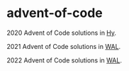 # advent-of-code

2020 Advent of Code solutions in [Hy](https://github.com/hylang/hy).

2021 Advent of Code solutions in [WAL](https://wal-lang.org).

2022 Advent of Code solutions in [WAL](https://wal-lang.org).
